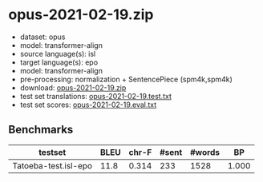 # opus-2021-02-19.zip

* dataset: opus
* model: transformer-align
* source language(s): isl
* target language(s): epo
* model: transformer-align
* pre-processing: normalization + SentencePiece (spm4k,spm4k)
* download: [opus-2021-02-19.zip](https://object.pouta.csc.fi/Tatoeba-MT-models/isl-epo/opus-2021-02-19.zip)
* test set translations: [opus-2021-02-19.test.txt](https://object.pouta.csc.fi/Tatoeba-MT-models/isl-epo/opus-2021-02-19.test.txt)
* test set scores: [opus-2021-02-19.eval.txt](https://object.pouta.csc.fi/Tatoeba-MT-models/isl-epo/opus-2021-02-19.eval.txt)

## Benchmarks

| testset | BLEU  | chr-F | #sent | #words | BP |
|---------|-------|-------|-------|--------|----|
| Tatoeba-test.isl-epo 	| 11.8 	| 0.314 	| 233 	| 1528 	| 1.000 |

